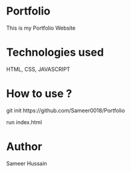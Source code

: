  # Portfolio
This is my Portfolio Website


<h1>Technologies used</h1>
<p dir="auto">HTML, CSS, JAVASCRIPT</p>

<h1>How to use ?</h1>
git init https://github.com/Sameer0018/Portfolio

run index.html

<h1>Author</h1>
Sameer Hussain
 
